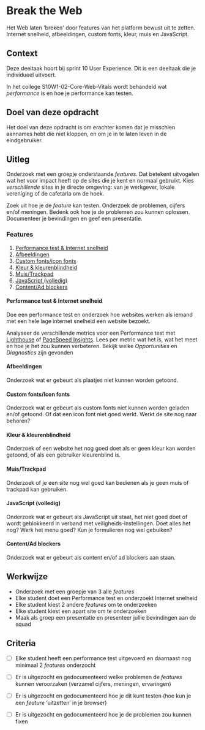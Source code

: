 
# Break the Web

Het Web laten 'breken' door features van het platform bewust uit te zetten. Internet snelheid, afbeeldingen, custom fonts, kleur, muis en JavaScript.

## Context

Deze deeltaak hoort bij sprint 10 User Experience. Dit is een deeltaak die je individueel uitvoert.

In het college S10W1-02-Core-Web-Vitals wordt behandeld wat _performance_ is en hoe je performance kan testen.



## Doel van deze opdracht

Het doel van deze opdracht is om erachter komen dat je misschien aannames hebt die niet kloppen, en om je in te laten leven in de eindgebruiker.


## Uitleg

Onderzoek met een groepje onderstaande _features_. Dat betekent uitvogelen wat het voor impact heeft op de sites die je kent en normaal gebruikt. Kies _verschillende_ sites in je directe omgeving: van je werkgever, lokale vereniging of de cafetaria om de hoek. 

Zoek uit hoe je de _feature_ kan testen. Onderzoek de problemen, cijfers en/of meningen. Bedenk ook hoe je de problemen zou kunnen oplossen. Documenteer je bevindingen en geef een presentatie.


### Features

1. [Performance test & Internet snelheid](#performance-test---internet-snelheid)
2. [Afbeeldingen](#afbeeldingen)
3. [Custom fonts/icon fonts](#custom-fontsicon-fonts)
4. [Kleur & kleurenblindheid](#kleur--kleurenblindheid)
5. [Muis/Trackpad](#muistrackpad)
6. [JavaScript (volledig)](#javascript-volledig)
7. [Content/Ad blockers](#contentad-blockers)

#### Performance test & Internet snelheid
Doe een performance test en onderzoek hoe websites werken als iemand met een hele lage internet snelheid een website bezoekt. 

Analyseer de verschillende metrics voor een Performance test met [Lighthouse](https://developer.chrome.com/docs/lighthouse) of [PageSpeed Insights](https://pagespeed.web.dev). Lees per metric wat het is, wat het meet en hoe je het zou kunnen verbeteren. Bekijk welke _Opportunities_ en _Diagnostics_ zijn gevonden

#### Afbeeldingen
Onderzoek wat er gebeurt als plaatjes niet kunnen worden getoond. 

#### Custom fonts/Icon fonts
Onderzoek wat er gebeurt als custom fonts niet kunnen worden geladen en/of getoond. Of dat een icon font niet goed werkt. Werkt de site nog naar behoren?

#### Kleur & kleurenblindheid
Onderzoek of een website het nog goed doet als er geen kleur kan worden getoond, of als een gebruiker kleurenblind is. 

#### Muis/Trackpad
Onderzoek of je een site nog wel goed kan bedienen als je geen muis of trackpad kan gebruiken.

#### JavaScript (volledig)
Onderzoek wat er gebeurt als JavaScript uit staat, het niet goed doet of wordt geblokkeerd in verband met veiligheids-instellingen. Doet alles het nog? Werk het menu goed? Kun je formulieren nog wel gebuiken?

#### Content/Ad blockers
Onderzoek wat er gebeurt als content en/of ad blockers aan staan. 


## Werkwijze

- Onderzoek met een groepje van 3 alle _features_
- Elke student doet een Performance test en onderzoekt Internet snelheid
- Elke student kiest 2 andere _features_ om te onderzoeken
- Elke student kiest een apart site om te onderzoeken
- Maak als groep een presentatie en presenteer jullie bevindingen aan de squad


## Criteria

- [ ] Elke student heeft een performance test uitgevoerd en daarnaast nog minimaal 2 _features_ onderzocht
- [ ] Er is uitgezocht en gedocumenteerd welke problemen de _features_ kunnen veroorzaken (verzamel cijfers, meningen, ervaringen)
- [ ] Er is uitgezocht en gedocumenteerd hoe je dit kunt testen (hoe kun je een _feature_ ‘uitzetten’ in je browser)
- [ ] Er is uitgezocht en gedocumenteerd hoe je de problemen zou kunnen fixen




